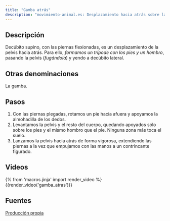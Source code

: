 ```yaml
---
title: "Gamba atrás"
description: "movimiento-animal.es: Desplazamiento hacia atrás sobre la espalda, haciendo un trípode sobre los pies y un hombro"
---
```


## Descripción

Decúbito supino, con las piernas flexionadas, es un desplazamiento de la pelvis hacia atrás. Para ello, *formamos un trípode con los pies y un hombro*, pasando la pelvis (*fugándola*) y yendo a decúbito lateral. 

## Otras denominaciones

La gamba.

## Pasos

1. Con las piernas plegadas, rotamos un pie hacia afuera y apoyamos la almohadilla de los dedos.
2. Levantamos la pelvis y el resto del cuerpo, quedando apoyados sólo sobre los pies y el mismo hombro que el pie. Ninguna zona más toca el suelo.
3. Lanzamos la pelvis hacia atrás de forma vigorosa, extendiendo las piernas a la vez que empujamos con las manos a un contrincante figurado.

## Videos

{% from 'macros.jinja' import render_video %}
{{render_video('gamba_atras')}}

## Fuentes

[Producción propia]({{config.site_url}})